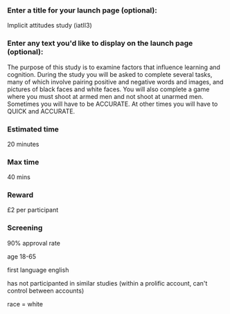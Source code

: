 ### Enter a title for your launch page (optional):

Implicit attitudes study (iatII3)

### Enter any text you'd like to display on the launch page (optional):

The purpose of this study is to examine factors that influence learning and cognition. During the study you will be asked to complete several tasks, many of which involve pairing positive and negative words and images, and pictures of black faces and white faces. You will also complete a game where you must shoot at armed men and not shoot at unarmed men. Sometimes you will have to be ACCURATE. At other times you will have to QUICK and ACCURATE. 

### Estimated time

20 minutes

### Max time

40 mins

### Reward

£2 per participant 

### Screening

90% approval rate

age 18-65

first language english

has not participanted in similar studies (within a prolific account, can't control between accounts)

race = white